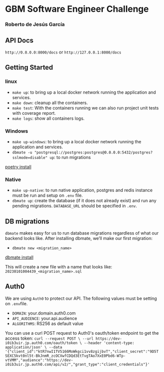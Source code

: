 # GBM Software Engineer Challenge
### Roberto de Jesús García

## API Docs
`http://0.0.0.0:8000/docs` or
`http://127.0.0.1:8000/docs`

## Getting Started

### linux
* `make up`: to bring up a local docker network running the application and services.
* `make down`: cleanup all the containers.
* `make test`: With the containers running we can also run project unit tests with coverage report.
* `make logs`: show all containers logs.

### Windows
* `make up-windows`: to bring up a local docker network running the application and services.
* `dbmate -u "postgresql://postgres:postgres@0.0.0.0:5432/postgres?sslmode=disable" up`: to run migrations

[poetry install](https://python-poetry.org/docs/)

### Native
* `make up-native`: to run native application, postgres and redis instance must be run and setup on `.env` file.
* `dbmate up`: create the database (if it does not already exist) and run any pending migrations. `DATABASE_URL` should be specified in `.env`.

## DB migrations

`dbmate` makes easy for us to run database migrations regardless of what our backend looks like. After installing dbmate, we’ll make our first migration:
* `dbmate new <migration_name>`

[dbmate install](https://github.com/amacneil/dbmate#installation)

This will create a new file with a name that looks like: `20230101004439_<migration_name>.sql`

## Auth0
We are using `Auth0` to protect our API. The following values must be setting on `.env`file.
* `DOMAIN`: your.domain.auth0.com
* `API_AUDIENCE`: your.api.audience
* `ALGORITHMS`: RS256 as default value

You can use a curl POST request to Auth0's oauth/token endpoint to get the access token:
    ```
    curl --request POST \
      --url https://dev-i0ib3uir.jp.auth0.com/oauth/token \
      --header 'content-type: application/json' \
      --data '{"client_id":"ktR7nwI1TV5166MoWkgci1vv8zgijbvT","client_secret":"9D5TSEXC5kvt0nl5t-BkJnmR_zcOCVwfCDQd3EtTvgTAo7XxE0Pbd6-WTp-vtVMM","audience":"https://dev-i0ib3uir.jp.auth0.com/api/v2/","grant_type":"client_credentials"}'
    ```
